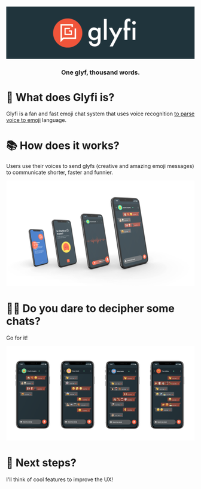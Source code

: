 <p align="center">
  <img width="513px" src="/img/logo_readme.png">
</p>

<h3 align="center">
  One glyf, thousand words.
</h3>

<h1>
  💬 What does Glyfi is?
</h1>

Glyfi is a fan and fast emoji chat system that uses voice recognition [to parse voice to emoji](http://www.nltk.org/book/ch05.html) language.

<h1>
  📚 How does it works?
</h1>

Users use their voices to send glyfs (creative and amazing emoji messages) to communicate shorter, faster and funnier.

<p align="center">
  <img width="960px" src="/img/mockup_mobile.png">
</p>

<h1>
  🧞‍♂️ Do you dare to decipher some chats?
</h1>

Go for it!


<p align="center">
  <img width="960px" src="/img/mockup_chats.png">
</p>

<h1>
  🧭 Next steps?
</h1>

I'll think of cool features to improve the UX!
